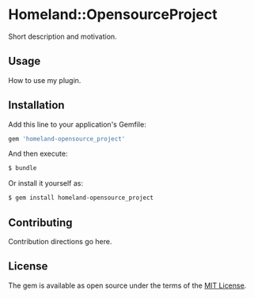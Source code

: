 # Homeland::OpensourceProject
Short description and motivation.

## Usage
How to use my plugin.

## Installation
Add this line to your application's Gemfile:

```ruby
gem 'homeland-opensource_project'
```

And then execute:
```bash
$ bundle
```

Or install it yourself as:
```bash
$ gem install homeland-opensource_project
```

## Contributing
Contribution directions go here.

## License
The gem is available as open source under the terms of the [MIT License](http://opensource.org/licenses/MIT).
